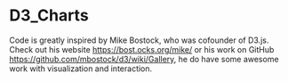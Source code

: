 # D3_Charts

Code is greatly inspired by Mike Bostock, who was cofounder of D3.js.
Check out his website https://bost.ocks.org/mike/ or his work on GitHub https://github.com/mbostock/d3/wiki/Gallery, he do have some awesome work with visualization and interaction.
